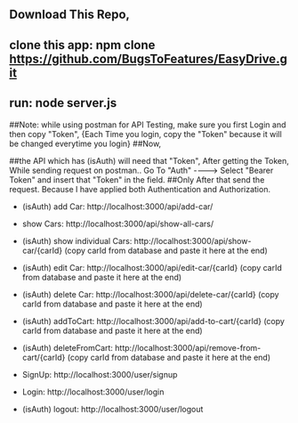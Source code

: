 

## Download This Repo,
## clone this app: npm clone https://github.com/BugsToFeatures/EasyDrive.git

## run: node server.js

##Note: while using postman for API Testing, make sure you first Login and then copy "Token", {Each Time you login, copy the "Token" because it will be changed everytime you login}
##Now,

##the API which has (isAuth) will need that "Token", After getting the Token, While sending request on postman.. Go To "Auth" ----> Select "Bearer Token" and insert that "Token" in the field.
##Only After that send the request. Because I have applied both Authentication and Authorization.

- (isAuth)    add Car: http://localhost:3000/api/add-car/
- show Cars: http://localhost:3000/api/show-all-cars/
- (isAuth)    show individual Cars: http://localhost:3000/api/show-car/{carId} (copy carId from database and paste it here at the end)
- (isAuth)    edit Car: http://localhost:3000/api/edit-car/{carId} (copy carId from database and paste it here at the end)
- (isAuth)    delete Car: http://localhost:3000/api/delete-car/{carId} (copy carId from database and paste it here at the end)
- (isAuth)    addToCart: http://localhost:3000/api/add-to-cart/{carId} (copy carId from database and paste it here at the end)
- (isAuth)    deleteFromCart: http://localhost:3000/api/remove-from-cart/{carId} (copy carId from database and paste it here at the end)

- SignUp: http://localhost:3000/user/signup
- Login: http://localhost:3000/user/login
- (isAuth)    logout: http://localhost:3000/user/logout


